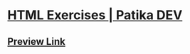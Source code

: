 # [HTML Exercises | Patika DEV](https://academy.patika.dev/)

## [Preview Link](https://selimbiber.github.io/HTML-Exercises/)
